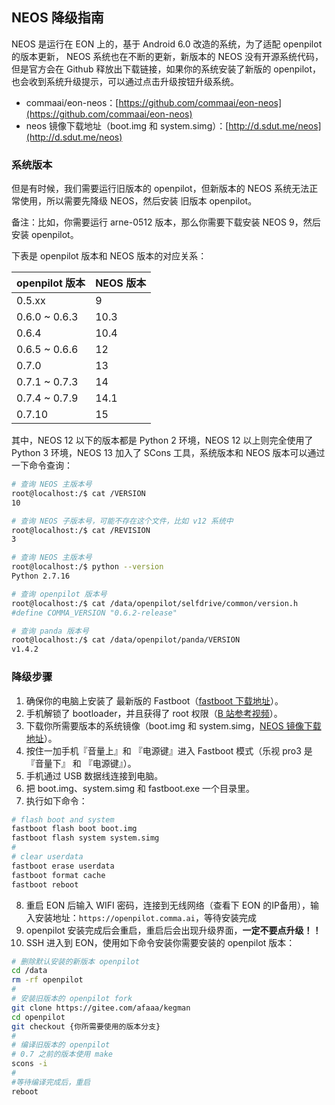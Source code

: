 ## NEOS 降级指南

NEOS 是运行在 EON 上的，基于 Android 6.0 改造的系统，为了适配 openpilot 的版本更新， NEOS 系统也在不断的更新，新版本的 NEOS 没有开源系统代码，但是官方会在 Github 释放出下载链接，如果你的系统安装了新版的 openpilot，也会收到系统升级提示，可以通过点击升级按钮升级系统。

- commaai/eon-neos：[https://github.com/commaai/eon-neos](https://github.com/commaai/eon-neos)
- neos 镜像下载地址（boot.img 和 system.simg）：[http://d.sdut.me/neos](http://d.sdut.me/neos)


### 系统版本

但是有时候，我们需要运行旧版本的 openpilot，但新版本的 NEOS 系统无法正常使用，所以需要先降级 NEOS，然后安装 旧版本 openpilot。

备注：比如，你需要运行 arne-0512 版本，那么你需要下载安装 NEOS 9，然后安装 openpilot。


下表是 openpilot 版本和 NEOS 版本的对应关系：

openpilot 版本| NEOS 版本
-|-
0.5.xx| 9
0.6.0 ~ 0.6.3| 10.3
0.6.4 | 10.4
0.6.5 ~ 0.6.6| 12
0.7.0 | 13
0.7.1 ~ 0.7.3| 14
0.7.4 ~ 0.7.9| 14.1
0.7.10| 15

其中，NEOS 12 以下的版本都是 Python 2 环境，NEOS 12 以上则完全使用了 Python 3 环境，NEOS 13 加入了 SCons 工具，系统版本和 NEOS 版本可以通过一下命令查询：

```bash
# 查询 NEOS 主版本号
root@localhost:/$ cat /VERSION
10

# 查询 NEOS 子版本号，可能不存在这个文件，比如 v12 系统中
root@localhost:/$ cat /REVISION
3
```

```bash
# 查询 NEOS 主版本号
root@localhost:/$ python --version
Python 2.7.16
```

```bash
# 查询 openpilot 版本号
root@localhost:/$ cat /data/openpilot/selfdrive/common/version.h
#define COMMA_VERSION "0.6.2-release"

# 查询 panda 版本号
root@localhost:/$ cat /data/openpilot/panda/VERSION
v1.4.2
```

### 降级步骤

1. 确保你的电脑上安装了 最新版的 Fastboot（[fastboot 下载地址](https://developer.android.com/studio/releases/platform-tools?hl=zh_cn)）。
2. 手机解锁了 bootloader，并且获得了 root 权限（[B 站参考视频](https://www.bilibili.com/video/av66821136)）。
3. 下载你所需要版本的系统镜像（boot.img 和 system.simg，[NEOS 镜像下载地址](http://d.sdut.me/neos)）。
4. 按住一加手机『音量上』和 『电源键』进入 Fastboot 模式（乐视 pro3 是 『音量下』 和 『电源键』）。
5. 手机通过 USB 数据线连接到电脑。
6. 把  boot.img、system.simg 和 fastboot.exe 一个目录里。
7. 执行如下命令：
```bash
# flash boot and system
fastboot flash boot boot.img
fastboot flash system system.simg
#
# clear userdata
fastboot erase userdata
fastboot format cache
fastboot reboot
```
8. 重启 EON 后输入 WIFI 密码，连接到无线网络（查看下 EON 的IP备用），输入安装地址：`https://openpilot.comma.ai`，等待安装完成
9. openpilot 安装完成后会重启，重启后会出现升级界面，**一定不要点升级！！**
10. SSH 进入到 EON，使用如下命令安装你需要安装的 openpilot 版本：
```bash
# 删除默认安装的新版本 openpilot
cd /data
rm -rf openpilot
#
# 安装旧版本的 openpilot fork
git clone https://gitee.com/afaaa/kegman
cd openpilot
git checkout {你所需要使用的版本分支}
#
# 编译旧版本的 openpilot
# 0.7 之前的版本使用 make
scons -i
#
#等待编译完成后，重启
reboot
```


